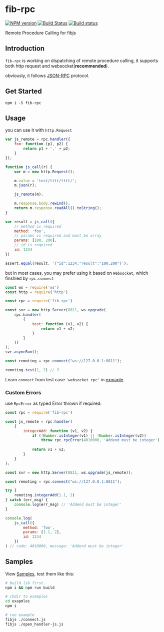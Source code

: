 # fib-rpc

[![NPM version](https://img.shields.io/npm/v/fib-rpc.svg)](https://www.npmjs.org/package/fib-rpc)
[![Build Status](https://travis-ci.org/fibjs/fib-rpc.svg)](https://travis-ci.org/fibjs/fib-rpc)
[![Build status](https://ci.appveyor.com/api/projects/status/kqvsr2po0j0enlu1?svg=true)](https://ci.appveyor.com/project/richardo2016/fib-rpc)

Remote Procedure Calling for fibjs

## Introduction

`fib-rpc` is working on dispatching of remote procedure calling, it supports both http request and websocket(**recommended**).

obviously, it follows [JSON-RPC] protocol.

## Get Started

```
npm i -S fib-rpc
```

## Usage

you can use it with `http.Request`
```javascript
var js_remote = rpc.handler({
    foo: function (p1, p2) {
        return p1 + ',' + p2;
    }
});

function js_call(r) {
    var m = new http.Request();

    m.value = 'test/tttt/tttt/';
    m.json(r);

    js_remote(m);

    m.response.body.rewind();
    return m.response.readAll().toString();
}

var result = js_call({
    // method is required
    method: 'foo',
    // params is required and must be array
    params: [100, 200],
    // id is required
    id: 1234
})

assert.equal(result, '{"id":1234,"result":"100,200"}');
```

but in most cases, you may prefer using it based on `Websocket`, which finshied by `rpc.connect`
```javascript
const ws = require('ws')
const http = require('http')

const rpc = require('fib-rpc')

const svr = new http.Server(8811, ws.upgrade(
    rpc.handler(
        {
            test: function (v1, v2) {
                return v1 + v2;
            }
        }
    ))
);
svr.asyncRun();

const remoting = rpc.connect("ws://127.0.0.1:8811");

remoting.test(1, 2) // 3
```

Learn `connect` from test case `'websocket rpc'` in [exmaple](./examples/connect.js).

### Custom Errors

use `RpcError` as typed Error thrown if required:

```javascript
const rpc = require('fib-rpc')

const js_remote = rpc.handler(
    {
        integerAdd: function (v1, v2) {
            if (!Number.isInteger(v1) || !Number.isInteger(v2))
                throw rpc.rpcError(4010000, 'Addend must be integer')
                
            return v1 + v2;
        }
    }
);

const svr = new http.Server(8811, ws.upgrade(js_remote));

const remoting = rpc.connect("ws://127.0.0.1:8811");

try {
    remoting.integerAdd(1.1, 2)
} catch (err_msg) {
    console.log(err_msg) // 'Addend must be integer'
}

console.log(
    js_call({
        method: 'foo',
        params: [1.1, 2],
        id: 1234
    })
) // code: 4010000, message: 'Addend must be integer'
```

## Samples

View [Samples](./examples), test them like this:
```bash
# build lib first.
npm i && npm run build

# chdir to examples
cd exapmles
npm i

# run example
fibjs ./connect.js
fibjs ./open_handler-js.js
```

[test.js]:test.js#L123:1

[JSON-RPC]:https://www.jsonrpc.org/specification#overview